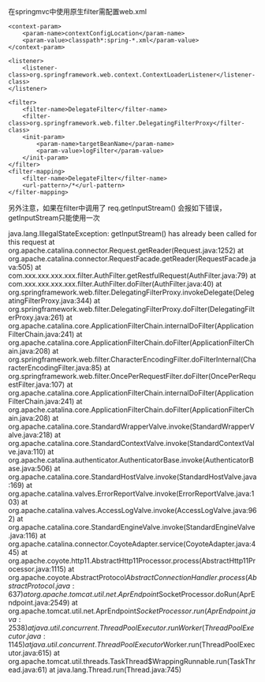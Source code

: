 在springmvc中使用原生filter需配置web.xml

    <context-param>
        <param-name>contextConfigLocation</param-name>
        <param-value>classpath*:spring-*.xml</param-value>
    </context-param>

    <listener>
        <listener-class>org.springframework.web.context.ContextLoaderListener</listener-class>
    </listener>

    <filter>
        <filter-name>DelegateFilter</filter-name>
        <filter-class>org.springframework.web.filter.DelegatingFilterProxy</filter-class>
        <init-param>
            <param-name>targetBeanName</param-name>
            <param-value>logFilter</param-value>
        </init-param>
    </filter>
    <filter-mapping>
        <filter-name>DelegateFilter</filter-name>
        <url-pattern>/*</url-pattern>
    </filter-mapping>


另外注意，如果在filter中调用了
req.getInputStream()
会报如下错误，getInputStream只能使用一次

java.lang.IllegalStateException: getInputStream() has already been called for this request
	at org.apache.catalina.connector.Request.getReader(Request.java:1252)
	at org.apache.catalina.connector.RequestFacade.getReader(RequestFacade.java:505)
	at com.xxx.xxx.xxx.xxx.filter.AuthFilter.getRestfulRequest(AuthFilter.java:79)
	at com.xxx.xxx.xxx.xxx.filter.AuthFilter.doFilter(AuthFilter.java:40)
	at org.springframework.web.filter.DelegatingFilterProxy.invokeDelegate(DelegatingFilterProxy.java:344)
	at org.springframework.web.filter.DelegatingFilterProxy.doFilter(DelegatingFilterProxy.java:261)
	at org.apache.catalina.core.ApplicationFilterChain.internalDoFilter(ApplicationFilterChain.java:241)
	at org.apache.catalina.core.ApplicationFilterChain.doFilter(ApplicationFilterChain.java:208)
	at org.springframework.web.filter.CharacterEncodingFilter.doFilterInternal(CharacterEncodingFilter.java:85)
	at org.springframework.web.filter.OncePerRequestFilter.doFilter(OncePerRequestFilter.java:107)
	at org.apache.catalina.core.ApplicationFilterChain.internalDoFilter(ApplicationFilterChain.java:241)
	at org.apache.catalina.core.ApplicationFilterChain.doFilter(ApplicationFilterChain.java:208)
	at org.apache.catalina.core.StandardWrapperValve.invoke(StandardWrapperValve.java:218)
	at org.apache.catalina.core.StandardContextValve.invoke(StandardContextValve.java:110)
	at org.apache.catalina.authenticator.AuthenticatorBase.invoke(AuthenticatorBase.java:506)
	at org.apache.catalina.core.StandardHostValve.invoke(StandardHostValve.java:169)
	at org.apache.catalina.valves.ErrorReportValve.invoke(ErrorReportValve.java:103)
	at org.apache.catalina.valves.AccessLogValve.invoke(AccessLogValve.java:962)
	at org.apache.catalina.core.StandardEngineValve.invoke(StandardEngineValve.java:116)
	at org.apache.catalina.connector.CoyoteAdapter.service(CoyoteAdapter.java:445)
	at org.apache.coyote.http11.AbstractHttp11Processor.process(AbstractHttp11Processor.java:1115)
	at org.apache.coyote.AbstractProtocol$AbstractConnectionHandler.process(AbstractProtocol.java:637)
	at org.apache.tomcat.util.net.AprEndpoint$SocketProcessor.doRun(AprEndpoint.java:2549)
	at org.apache.tomcat.util.net.AprEndpoint$SocketProcessor.run(AprEndpoint.java:2538)
	at java.util.concurrent.ThreadPoolExecutor.runWorker(ThreadPoolExecutor.java:1145)
	at java.util.concurrent.ThreadPoolExecutor$Worker.run(ThreadPoolExecutor.java:615)
	at org.apache.tomcat.util.threads.TaskThread$WrappingRunnable.run(TaskThread.java:61)
	at java.lang.Thread.run(Thread.java:745)